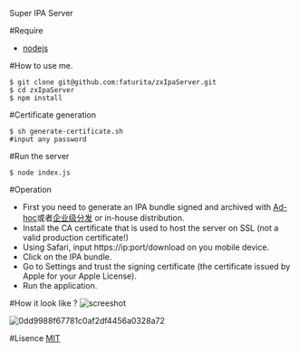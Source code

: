 Super IPA Server

#Require
* [nodejs](https://nodejs.org/)

#How to use me.

```
$ git clone git@github.com:faturita/zxIpaServer.git
$ cd zxIpaServer
$ npm install
```

#Certificate generation
```
$ sh generate-certificate.sh
#input any password
```

#Run the server
```
$ node index.js
```

#Operation
* First you need to generate an IPA bundle signed and archived with [Ad-hoc](https://developer.apple.com/library/ios/documentation/IDEs/Conceptual/AppDistributionGuide/TestingYouriOSApp/TestingYouriOSApp.html)或者[企业级分发](https://developer.apple.com/library/ios/documentation/IDEs/Conceptual/AppDistributionGuide/DistributingEnterpriseProgramApps/DistributingEnterpriseProgramApps.html) or in-house distribution.
* Install the CA certificate that is used to host the server on SSL (not a valid production certificate!)
* Using Safari, input https://ip:port/download on you mobile device.
* Click on the IPA bundle.
* Go to Settings and trust the signing certificate (the certificate issued by Apple for your Apple License).
* Run the application.


#How it look like ?
![screeshot](https://cloud.githubusercontent.com/assets/4977911/8761994/82e33fc0-2d9e-11e5-873e-dbf6027f26a5.png)

![0dd9988f67781c0af2df4456a0328a72](https://cloud.githubusercontent.com/assets/4977911/8762061/5423ef66-2da0-11e5-9bb5-35fb97c424fa.png)


#Lisence
[MIT](https://github.com/bumaociyuan/zxIpaServer/blob/master/LICENSE.md)
